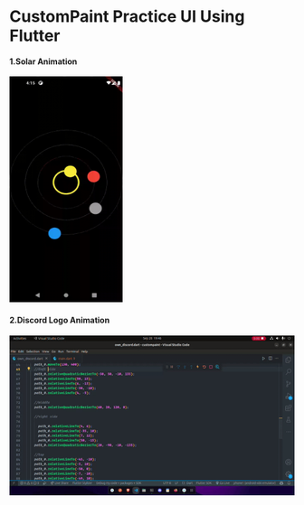 # CustomPaint Practice UI Using Flutter

#### 1.Solar Animation
<img src="./demo/solar.gif" width="200" height="400" />

#### 2.Discord Logo Animation
<img src="./demo/discord_logo.gif"/>
